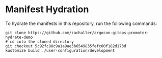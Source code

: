 # Manifest Hydration

To hydrate the manifests in this repository, run the following commands:

```shell
git clone https://github.com/zachaller/argocon-gitops-promoter-hydrate-demo
# cd into the cloned directory
git checkout 5c92fc88c9a1a9ae3b6549835fefc00f182d173d
kustomize build ./user-configuration/development
```
